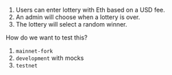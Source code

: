1. Users can enter lottery with Eth based on a USD fee.
2. An admin will choose when a lottery is over.
3. The lottery will select a random winner.


How do we want to test this?

1. `mainnet-fork`
2. `development` with mocks
3. `testnet`
